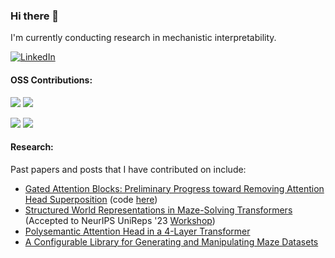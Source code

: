 ### Hi there 👋

I'm currently conducting research in mechanistic interpretability.

[![LinkedIn](https://img.shields.io/badge/-LinkedIn-blue?style=flat&logo=LinkedIn&logoColor=white)](https://www.linkedin.com/in/chrismathwin/)

#### OSS Contributions:

[![](https://img.shields.io/github/issues-search?label=neelnanda-io/TransformerLens%20PRs&query=is%3Apr+is%3Aclosed+author%3Acmathw+repo%3Aneelnanda-io%2FTransformerLens)](https://github.com/neelnanda-io/TransformerLens/pulls?q=is%3Apr+is%3Aclosed+author%3Acmathw) 
[![](https://img.shields.io/github/stars/neelnanda-io/TransformerLens?style=flat&label=stars&color=yellow)](https://github.com/neelnanda-io/TransformerLens/pulls?q=is%3Apr+is%3Aclosed+author%3Acmathw)

[![](https://img.shields.io/github/issues-search?label=huggingface/transformers%20PRs&query=is%3Apr+is%3Aclosed+author%3Acmathw+repo%3Ahuggingface%2Ftransformers)](https://github.com//huggingface/transformers/pulls?q=is%3Apr+is%3Aclosed+author%3Acmathw) 
[![](https://img.shields.io/github/stars/huggingface/transformers?style=flat&label=stars&color=yellow)](https://github.com/huggingface/transformers/pulls?q=is%3Apr+is%3Aclosed+author%3Acmathw)

#### Research:

Past papers and posts that I have contributed on include:

  -  [Gated Attention Blocks: Preliminary Progress toward Removing Attention Head Superposition](https://www.lesswrong.com/posts/kzc3qNMsP2xJcxhGn/gated-attention-blocks-preliminary-progress-toward-removing-1) (code [here](https://github.com/cmathw/gated-attn))
  -  [Structured World Representations in Maze-Solving Transformers](https://arxiv.org/abs/2312.02566) (Accepted to NeurIPS UniReps '23 [Workshop](https://unireps.org/publication/))
  -  [Polysemantic Attention Head in a 4-Layer Transformer](https://www.alignmentforum.org/posts/nuJFTS5iiJKT5G5yh/polysemantic-attention-head-in-a-4-layer-transformer)
  -  [A Configurable Library for Generating and Manipulating Maze Datasets](https://arxiv.org/abs/2309.10498)

<!--
Thank you to thejaminator for OSS badge formatting
-->

